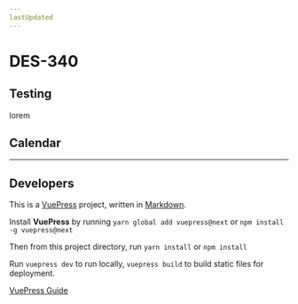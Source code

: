```yaml
---
lastUpdated
---
```



# DES-340

## Testing
 lorem

 ## Calendar

 <ClientOnly>
  <Calendar/>
</ClientOnly>



---

## Developers
This is a [VuePress](https://vuepress.vuejs.org/) project, written in [Markdown](https://www.markdownguide.org/). 

Install __VuePress__ by running `yarn global add vuepress@next` 
or `npm install -g vuepress@next`

Then from this project directory, run `yarn install` 
or `npm install`

Run `vuepress dev` to run locally,
`vuepress build` to build static files for deployment.

[VuePress Guide](https://vuepress.vuejs.org/guide/)